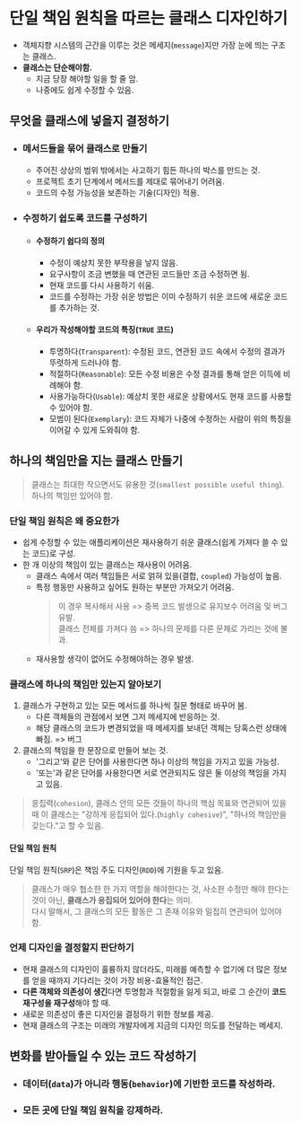 # 단일 책임 원칙을 따르는 클래스 디자인하기

- 객체지향 시스템의 근간을 이루는 것은 메세지(`message`)지만 가장 눈에 띄는 구조는 클래스.
- **클래스는 단순해야함.**
  - 지금 당장 해야할 일을 할 줄 암.
  - 나중에도 쉽게 수정할 수 있음.

## 무엇을 클래스에 넣을지 결정하기

- ### 메서드들을 묶어 클래스로 만들기
  - 주어진 상상의 범위 밖에서는 사고하기 힘든 하나의 박스를 만드는 것.
  - 프로젝트 초기 단계에서 메서드를 제대로 묶어내기 어려움.
  - 코드의 수정 가능성을 보존하는 기술(디자인) 적용.
- ### 수정하기 쉽도록 코드를 구성하기
  - #### 수정하기 쉽다의 정의
    - 수정이 예상치 못한 부작용을 낳지 않음.
    - 요구사항이 조금 변했을 때 연관된 코드들만 조금 수정하면 됨.
    - 현재 코드를 다시 사용하기 쉬움.
    - 코드를 수정하는 가장 쉬운 방법은 이미 수정하기 쉬운 코드에 새로운 코드를 추가하는 것.
  - #### 우리가 작성해야할 코드의 특징(`TRUE` 코드)
    - 투명하다(`Transparent`): 수정된 코드, 연관된 코드 속에서 수정의 결과가 뚜렷하게 드러나야 함.
    - 적절하다(`Reasonable`): 모든 수정 비용은 수정 결과를 통해 얻은 이득에 비례해야 함.
    - 사용가능하다(`Usable`): 예상치 못한 새로운 상황에서도 현재 코드를 사용할 수 있어야 함.
    - 모범이 된다(`Exemplary`): 코드 자체가 나중에 수정하는 사람이 위의 특징을 이어갈 수 있게 도와줘야 함.

## 하나의 책임만을 지는 클래스 만들기

> 클래스는 최대한 작으면서도 유용한 것(`smallest possible useful thing`). 하나의 책임만 있어야 함.

### 단일 책임 원칙은 왜 중요한가

- 쉽게 수정할 수 있는 애플리케이션은 재사용하기 쉬운 클래스(쉽게 가져다 쓸 수 있는 코드)로 구성.
- 한 개 이상의 책임이 있는 클래스는 재사용이 어려움.
  - 클래스 속에서 여러 책임들은 서로 얽혀 있을(결합, `coupled`) 가능성이 높음.
  - 특정 행동만 사용하고 싶어도 원하는 부분만 가져오기 어려움.
    > 이 경우 복사해서 사용 => 중복 코드 발생으로 유지보수 어려움 및 버그 유발.  
    > 클래스 전체를 가져다 씀 => 하나의 문제를 다른 문제로 가리는 것에 불과.
  - 재사용할 생각이 없어도 수정해야하는 경우 발생.

### 클래스에 하나의 책임만 있는지 알아보기

1. 클래스가 구현하고 있는 모든 메서드를 하나씩 질문 형태로 바꾸어 봄.
   - 다른 객체들의 관점에서 보면 그저 메세지에 반응하는 것.
   - 해당 클래스의 코드가 변경되었을 때 메세지를 보내던 객체는 당혹스런 상태에 빠짐. => 버그
2. 클래스의 책임을 한 문장으로 만들어 보는 것.
   - '그리고'와 같은 단어를 사용한다면 하나 이상의 책임을 가지고 있을 가능성.
   - '또는'과 같은 단어를 사용한다면 서로 연관되지도 않은 둘 이상의 책임을 가지고 있음.

> 응집력(`cohesion`), 클래스 안의 모든 것들이 하나의 핵심 목표와 연관되어 있을 때 이 클래스는 "강하게 응집되어 있다.(`highly cohesive`)", "하나의 책임만을 갖는다."고 할 수 있음.

#### 단일 책임 원칙

단일 책임 원칙(`SRP`)은 책임 주도 디자인(`RDD`)에 기원을 두고 있음.

> 클래스가 매우 협소한 한 가지 역할을 해야한다는 것, 사소한 수정만 해야 한다는 것이 아닌, **클래스가 응집되어 있어야 한다**는 의미.  
> 다시 말해서, 그 클래스의 모든 활동은 그 존재 이유와 밀접히 연관되어 있어야 함.

### 언제 디자인을 결정할지 판단하기

- 현재 클래스의 디자인이 훌륭하지 않더라도, 미래를 예측할 수 없기에 더 많은 정보를 얻을 때까지 기다리는 것이 가장 비용-효율적인 접근.
- **다른 객체와 의존성이 생긴**다면 투명함과 적절함을 잃게 되고, 바로 그 순간이 **코드 재구성을 재구성**해야 할 때.
- 새로운 의존성이 좋은 디자인을 결정하기 위한 정보를 제공.
- 현재 클래스의 구조는 미래의 개발자에게 지금의 디자인 의도를 전달하는 메세지.

## 변화를 받아들일 수 있는 코드 작성하기

- ### 데이터(`data`)가 아니라 행동(`behavior`)에 기반한 코드를 작성하라.
- ### 모든 곳에 단일 책임 원칙을 강제하라.
